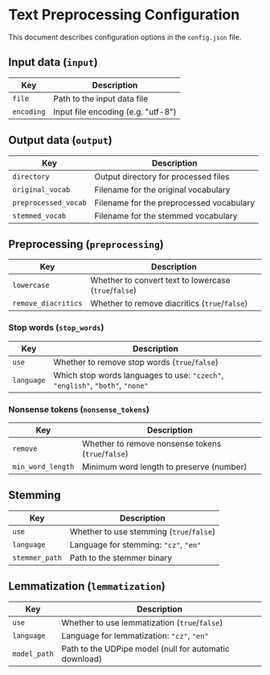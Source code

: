 # Text Preprocessing Configuration

This document describes configuration options in the `config.json` file.

## Input data (`input`)

| Key | Description |
|------|-------|
| `file` | Path to the input data file |
| `encoding` | Input file encoding (e.g. "utf-8") |

## Output data (`output`)

| Key | Description |
|------|-------|
| `directory` | Output directory for processed files |
| `original_vocab` | Filename for the original vocabulary |
| `preprocessed_vocab` | Filename for the preprocessed vocabulary |
| `stemmed_vocab` | Filename for the stemmed vocabulary |

## Preprocessing (`preprocessing`)

| Key | Description |
|------|-------|
| `lowercase` | Whether to convert text to lowercase (`true`/`false`) |
| `remove_diacritics` | Whether to remove diacritics (`true`/`false`) |

### Stop words (`stop_words`)

| Key | Description |
|------|-------|
| `use` | Whether to remove stop words (`true`/`false`) |
| `language` | Which stop words languages to use: `"czech"`, `"english"`, `"both"`, `"none"` |

### Nonsense tokens (`nonsense_tokens`)

| Key | Description |
|------|-------|
| `remove` | Whether to remove nonsense tokens (`true`/`false`) |
| `min_word_length` | Minimum word length to preserve (number) |

## Stemming

| Key | Description |
|------|-------|
| `use` | Whether to use stemming (`true`/`false`) |
| `language` | Language for stemming: `"cz"`, `"en"` |
| `stemmer_path` | Path to the stemmer binary |

## Lemmatization (`lemmatization`)

| Key | Description |
|------|-------|
| `use` | Whether to use lemmatization (`true`/`false`) |
| `language` | Language for lemmatization: `"cz"`, `"en"` |
| `model_path` | Path to the UDPipe model (null for automatic download) |
